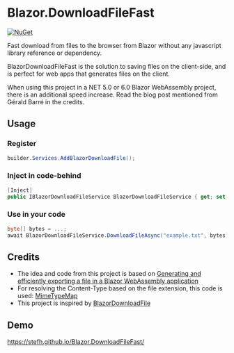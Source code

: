 # Blazor.DownloadFileFast

[![NuGet](https://img.shields.io/nuget/v/BlazorDownloadFileFast)](https://www.nuget.org/packages/BlazorDownloadFileFast)

Fast download from files to the browser from Blazor without any javascript library reference or dependency.

BlazorDownloadFileFast is the solution to saving files on the client-side, and is perfect for web apps that generates files on the client.

When using this project in a NET 5.0 or 6.0 Blazor WebAssembly project, there is an additional speed increase. Read the blog post mentioned from Gérald Barré in the credits.


## Usage

### Register
```c#
builder.Services.AddBlazorDownloadFile();
```

### Inject in code-behind
``` c#
[Inject]
public IBlazorDownloadFileService BlazorDownloadFileService { get; set; }
```

### Use in your code
``` c#
byte[] bytes = ...; 
await BlazorDownloadFileService.DownloadFileAsync("example.txt", bytes);
```

## Credits

- The idea and code from this project is based on [Generating and efficiently exporting a file in a Blazor WebAssembly application](https://www.meziantou.net/generating-and-downloading-a-file-in-a-blazor-webassembly-application.htm)
- For resolving the Content-Type based on the file extension, this code is used: [MimeTypeMap](https://github.com/samuelneff/MimeTypeMap)
- This project is inspired by [BlazorDownloadFile](https://github.com/arivera12/BlazorDownloadFile)

## Demo

https://stefh.github.io/Blazor.DownloadFileFast/
